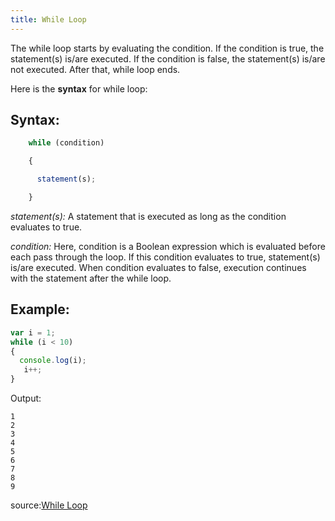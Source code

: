 ```yaml
---
title: While Loop
---
```

The while loop starts by evaluating the condition. If the condition is true, the statement(s) is/are executed. If the condition is false, the statement(s) is/are not executed. After that, while loop ends.

Here is the **syntax** for while loop:

## Syntax:

```js
    while (condition)

    {

      statement(s);

    }
```

_statement(s):_ A statement that is executed as long as the condition evaluates to true.

_condition:_ Here, condition is a Boolean expression which is evaluated before each pass through the loop. If this condition evaluates to true, statement(s) is/are executed. When condition evaluates to false, execution continues with the statement after the while loop.

## Example:

```js
var i = 1;
while (i < 10)
{
  console.log(i);
   i++;
}
```
Output:
```text
1
2
3
4
5
6
7
8
9
```

source:<a href='https://developer.mozilla.org/en-US/docs/Web/JavaScript/Reference/Statements/while' target='_blank' rel='nofollow'>While Loop</a>
